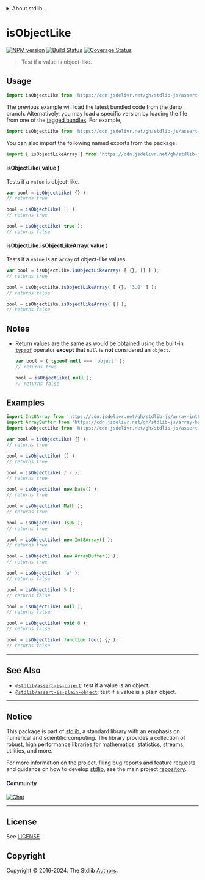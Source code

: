 <!--

@license Apache-2.0

Copyright (c) 2018 The Stdlib Authors.

Licensed under the Apache License, Version 2.0 (the "License");
you may not use this file except in compliance with the License.
You may obtain a copy of the License at

   http://www.apache.org/licenses/LICENSE-2.0

Unless required by applicable law or agreed to in writing, software
distributed under the License is distributed on an "AS IS" BASIS,
WITHOUT WARRANTIES OR CONDITIONS OF ANY KIND, either express or implied.
See the License for the specific language governing permissions and
limitations under the License.

-->


<details>
  <summary>
    About stdlib...
  </summary>
  <p>We believe in a future in which the web is a preferred environment for numerical computation. To help realize this future, we've built stdlib. stdlib is a standard library, with an emphasis on numerical and scientific computation, written in JavaScript (and C) for execution in browsers and in Node.js.</p>
  <p>The library is fully decomposable, being architected in such a way that you can swap out and mix and match APIs and functionality to cater to your exact preferences and use cases.</p>
  <p>When you use stdlib, you can be absolutely certain that you are using the most thorough, rigorous, well-written, studied, documented, tested, measured, and high-quality code out there.</p>
  <p>To join us in bringing numerical computing to the web, get started by checking us out on <a href="https://github.com/stdlib-js/stdlib">GitHub</a>, and please consider <a href="https://opencollective.com/stdlib">financially supporting stdlib</a>. We greatly appreciate your continued support!</p>
</details>

# isObjectLike

[![NPM version][npm-image]][npm-url] [![Build Status][test-image]][test-url] [![Coverage Status][coverage-image]][coverage-url] <!-- [![dependencies][dependencies-image]][dependencies-url] -->

> Test if a value is object-like.



<section class="usage">

## Usage

```javascript
import isObjectLike from 'https://cdn.jsdelivr.net/gh/stdlib-js/assert-is-object-like@deno/mod.js';
```
The previous example will load the latest bundled code from the deno branch. Alternatively, you may load a specific version by loading the file from one of the [tagged bundles](https://github.com/stdlib-js/assert-is-object-like/tags). For example,

```javascript
import isObjectLike from 'https://cdn.jsdelivr.net/gh/stdlib-js/assert-is-object-like@v0.2.0-deno/mod.js';
```

You can also import the following named exports from the package:

```javascript
import { isObjectLikeArray } from 'https://cdn.jsdelivr.net/gh/stdlib-js/assert-is-object-like@deno/mod.js';
```

#### isObjectLike( value )

Tests if a `value` is object-like.

```javascript
var bool = isObjectLike( {} );
// returns true

bool = isObjectLike( [] );
// returns true

bool = isObjectLike( true );
// returns false
```

#### isObjectLike.isObjectLikeArray( value )

Tests if a `value` is an `array` of object-like values.

```javascript
var bool = isObjectLike.isObjectLikeArray( [ {}, [] ] );
// returns true

bool = isObjectLike.isObjectLikeArray( [ {}, '3.0' ] );
// returns false

bool = isObjectLike.isObjectLikeArray( [] );
// returns false
```

</section>

<!-- /.usage -->

<section class="notes">

## Notes

-   Return values are the same as would be obtained using the built-in [`typeof`][type-of] operator **except** that `null` is **not** considered an `object`.

    ```javascript
    var bool = ( typeof null === 'object' );
    // returns true

    bool = isObjectLike( null );
    // returns false
    ```

</section>

<!-- /.notes -->

<section class="examples">

## Examples

<!-- eslint-disable no-empty-function, no-restricted-syntax -->

<!-- eslint no-undef: "error" -->

```javascript
import Int8Array from 'https://cdn.jsdelivr.net/gh/stdlib-js/array-int8@deno/mod.js';
import ArrayBuffer from 'https://cdn.jsdelivr.net/gh/stdlib-js/array-buffer@deno/mod.js';
import isObjectLike from 'https://cdn.jsdelivr.net/gh/stdlib-js/assert-is-object-like@deno/mod.js';

var bool = isObjectLike( {} );
// returns true

bool = isObjectLike( [] );
// returns true

bool = isObjectLike( /./ );
// returns true

bool = isObjectLike( new Date() );
// returns true

bool = isObjectLike( Math );
// returns true

bool = isObjectLike( JSON );
// returns true

bool = isObjectLike( new Int8Array() );
// returns true

bool = isObjectLike( new ArrayBuffer() );
// returns true

bool = isObjectLike( 'a' );
// returns false

bool = isObjectLike( 5 );
// returns false

bool = isObjectLike( null );
// returns false

bool = isObjectLike( void 0 );
// returns false

bool = isObjectLike( function foo() {} );
// returns false
```

</section>

<!-- /.examples -->

<!-- Section for related `stdlib` packages. Do not manually edit this section, as it is automatically populated. -->

<section class="related">

* * *

## See Also

-   <span class="package-name">[`@stdlib/assert-is-object`][@stdlib/assert/is-object]</span><span class="delimiter">: </span><span class="description">test if a value is an object.</span>
-   <span class="package-name">[`@stdlib/assert-is-plain-object`][@stdlib/assert/is-plain-object]</span><span class="delimiter">: </span><span class="description">test if a value is a plain object.</span>

</section>

<!-- /.related -->

<!-- Section for all links. Make sure to keep an empty line after the `section` element and another before the `/section` close. -->


<section class="main-repo" >

* * *

## Notice

This package is part of [stdlib][stdlib], a standard library with an emphasis on numerical and scientific computing. The library provides a collection of robust, high performance libraries for mathematics, statistics, streams, utilities, and more.

For more information on the project, filing bug reports and feature requests, and guidance on how to develop [stdlib][stdlib], see the main project [repository][stdlib].

#### Community

[![Chat][chat-image]][chat-url]

---

## License

See [LICENSE][stdlib-license].


## Copyright

Copyright &copy; 2016-2024. The Stdlib [Authors][stdlib-authors].

</section>

<!-- /.stdlib -->

<!-- Section for all links. Make sure to keep an empty line after the `section` element and another before the `/section` close. -->

<section class="links">

[npm-image]: http://img.shields.io/npm/v/@stdlib/assert-is-object-like.svg
[npm-url]: https://npmjs.org/package/@stdlib/assert-is-object-like

[test-image]: https://github.com/stdlib-js/assert-is-object-like/actions/workflows/test.yml/badge.svg?branch=v0.2.0
[test-url]: https://github.com/stdlib-js/assert-is-object-like/actions/workflows/test.yml?query=branch:v0.2.0

[coverage-image]: https://img.shields.io/codecov/c/github/stdlib-js/assert-is-object-like/main.svg
[coverage-url]: https://codecov.io/github/stdlib-js/assert-is-object-like?branch=main

<!--

[dependencies-image]: https://img.shields.io/david/stdlib-js/assert-is-object-like.svg
[dependencies-url]: https://david-dm.org/stdlib-js/assert-is-object-like/main

-->

[chat-image]: https://img.shields.io/gitter/room/stdlib-js/stdlib.svg
[chat-url]: https://app.gitter.im/#/room/#stdlib-js_stdlib:gitter.im

[stdlib]: https://github.com/stdlib-js/stdlib

[stdlib-authors]: https://github.com/stdlib-js/stdlib/graphs/contributors

[umd]: https://github.com/umdjs/umd
[es-module]: https://developer.mozilla.org/en-US/docs/Web/JavaScript/Guide/Modules

[deno-url]: https://github.com/stdlib-js/assert-is-object-like/tree/deno
[deno-readme]: https://github.com/stdlib-js/assert-is-object-like/blob/deno/README.md
[umd-url]: https://github.com/stdlib-js/assert-is-object-like/tree/umd
[umd-readme]: https://github.com/stdlib-js/assert-is-object-like/blob/umd/README.md
[esm-url]: https://github.com/stdlib-js/assert-is-object-like/tree/esm
[esm-readme]: https://github.com/stdlib-js/assert-is-object-like/blob/esm/README.md
[branches-url]: https://github.com/stdlib-js/assert-is-object-like/blob/main/branches.md

[stdlib-license]: https://raw.githubusercontent.com/stdlib-js/assert-is-object-like/main/LICENSE

[type-of]: https://developer.mozilla.org/en-US/docs/Web/JavaScript/Reference/Operators/typeof

<!-- <related-links> -->

[@stdlib/assert/is-object]: https://github.com/stdlib-js/assert-is-object/tree/deno

[@stdlib/assert/is-plain-object]: https://github.com/stdlib-js/assert-is-plain-object/tree/deno

<!-- </related-links> -->

</section>

<!-- /.links -->
